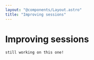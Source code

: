 ```yaml
---
layout: "@components/Layout.astro"
title: "Improving sessions"
---
```


# Improving sessions

```
still working on this one!
```
